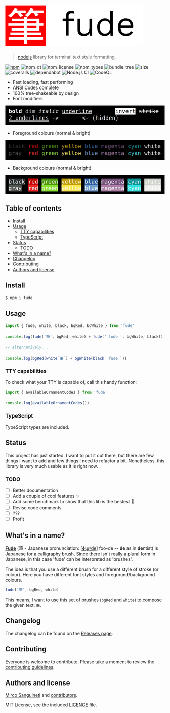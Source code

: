 # ![fude](media/fude-logo.png) <!-- omit in toc -->

> [nodejs][nodejs] library for terminal text style formatting.

[![npm](https://badgen.net/npm/v/fude)](https://npmjs.com/fude)
![npm_dt](https://badgen.net/npm/dt/fude)
![npm_license](https://badgen.net/npm/license/fude)
![npm_types](https://badgen.net/npm/types/fude)
![bundle_tree](https://badgen.net/bundlephobia/tree-shaking/fude)
![size](https://badgen.net/packagephobia/install/fude)
![coveralls](https://badgen.net/coveralls/c/github/msanguineti/fude/main)
![dependabot](https://badgen.net/github/dependabot/msanguineti/fude)
![Node.js CI](https://github.com/msanguineti/fude/workflows/Node.js%20CI/badge.svg)
![CodeQL](https://github.com/msanguineti/fude/workflows/CodeQL/badge.svg)

- Fast loading, fast performing
- ANSI Codes complete
- 100% tree-shakeable by design
- Font modifiers <!-- omit in toc -->

![ornaments](media/text_ornaments.gif)

- Foreground colours (normal & bright) <!-- omit in toc -->

![fg_colours](media/foreground_colours.png)

- Background colours (normal & bright) <!-- omit in toc -->

![bg_colours](media/background_colours.png)

## Table of contents <!-- omit in toc -->

- [Install](#install)
- [Usage](#usage)
  - [TTY capabilities](#tty-capabilities)
  - [TypeScript](#typescript)
- [Status](#status)
  - [TODO](#todo)
- [What's in a name?](#whats-in-a-name)
- [Changelog](#changelog)
- [Contributing](#contributing)
- [Authors and license](#authors-and-license)

## Install

```sh
$ npm i fude
```

## Usage

```js
import { fude, white, black, bgRed, bgWhite } from 'fude'

console.log(fude('筆', bgRed, white) + fude(' fude ', bgWhite, black))

// alternatively...

console.log(bgRed(white`筆`) + bgWhite(black` fude `))
```

### TTY capabilities

To check what your TTY is capable of, call this handy function:

```js
import { availableOrnamentCodes } from 'fude'

console.log(availableOrnamentCodes())
```

### TypeScript

TypeScript types are included.

## Status

This project has just started. I want to put it out there, but there are few things I want to add and few things I need to refactor a bit. Nonetheless, this library is very much usable as it is right now.

### TODO

- [ ] Better documentation
- [ ] Add a couple of cool features ✨
- [ ] Add some benchmark to show that this lib is the bestest :unicorn:
- [ ] Revise code comments
- [ ] ???
- [ ] Profit

## What's in a name?

[**Fude**](https://en.wikipedia.org/wiki/Ink_brush) (筆 - Japanese pronunciation: [[ɸɯ̟ᵝde̞](https://en.wikipedia.org/wiki/Help:IPA/Japanese)] foo-de -- **de** as in **de**ntist) is Japanese for a calligraphy brush. Since there isn't really a plural form in Japanese, in this case 'fude' can be interpreted as 'brushes'.

The idea is that you use a different brush for a different style of stroke (or colour). Here you have different font styles and foreground/background colours.

```js
fude('筆', bgRed, white)
```

This means, I want to use this set of brushes (`bgRed` and `white`) to compose the given text: `筆`.

## Changelog

The changelog can be found on the [Releases page][releases].

## Contributing

Everyone is welcome to contribute. Please take a moment to review the [contributing guidelines](Contributing.md).

## Authors and license

[Mirco Sanguineti](https://github.com/msanguineti/) and [contributors][contributors].

MIT License, see the included [LICENCE](LICENCE) file.

[nodejs]: https://nodejs.org
[home]: https://github.com/msanguineti/fude
[contributors]: https://github.com/msanguineti/fude/graphs/contributors
[releases]: https://github.com/msanguineti/fude/releases
[wiki]: https://en.wikipedia.org/wiki/Ink_brush
